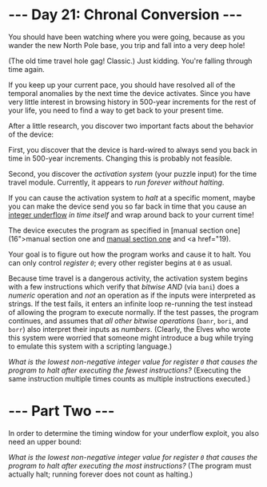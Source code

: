 ﻿# --- Day 21: Chronal Conversion ---

You should have been watching where you were going, because as you wander the new North Pole base, you trip and fall into a very deep hole!

(The old time travel hole gag! Classic.) Just kidding.  You're falling through time again.

If you keep up your current pace, you should have resolved all of the temporal anomalies by the next time the device activates. Since you have very little interest in browsing history in 500-year increments for the rest of your life, you need to find a way to get back to your present time.

After a little research, you discover two important facts about the behavior of the device:

First, you discover that the device is hard-wired to always send you back in time in 500-year increments. Changing this is probably not feasible.

Second, you discover the *activation system* (your puzzle input) for the time travel module.  Currently, it appears to *run forever without halting*.

If you can cause the activation system to *halt* at a specific moment, maybe you can make the device send you so far back in time that you cause an [integer underflow](https://cwe.mitre.org/data/definitions/191.html) *in time itself* and wrap around back to your current time!

The device executes the program as specified in [manual section one](16">manual section one</a> and <a href="19) and [manual section two](16">manual section one</a> and <a href="19).

Your goal is to figure out how the program works and cause it to halt.  You can only control *register ```0```*; every other register begins at ```0``` as usual.

Because time travel is a dangerous activity, the activation system begins with a few instructions which verify that *bitwise AND* (via ```bani```) does a *numeric* operation and *not* an operation as if the inputs were interpreted as strings. If the test fails, it enters an infinite loop re-running the test instead of allowing the program to execute normally.  If the test passes, the program continues, and assumes that *all other bitwise operations* (```banr```, ```bori```, and ```borr```) also interpret their inputs as *numbers*. (Clearly, the Elves who wrote this system were worried that someone might introduce a bug while trying to emulate this system with a scripting language.)

*What is the lowest non-negative integer value for register ```0``` that causes the program to halt after executing the fewest instructions?* (Executing the same instruction multiple times counts as multiple instructions executed.)

# --- Part Two ---

In order to determine the timing window for your underflow exploit, you also need an upper bound:

*What is the lowest non-negative integer value for register ```0``` that causes the program to halt after executing the most instructions?* (The program must actually halt; running forever does not count as halting.)